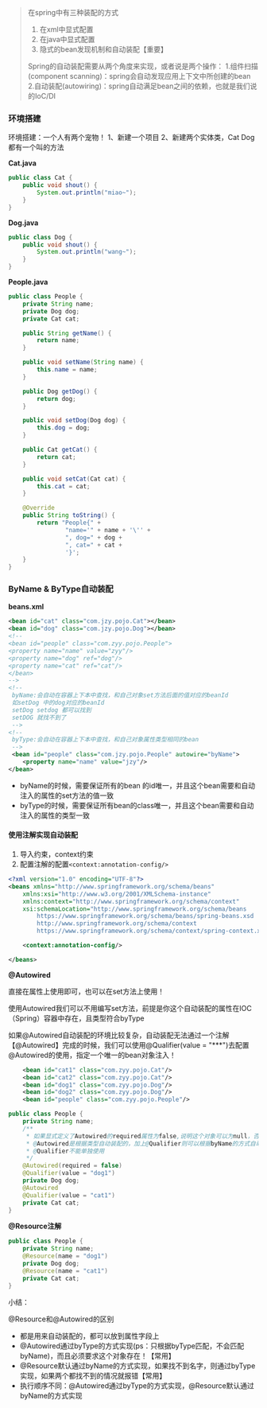 >在spring中有三种装配的方式
>1. 在xml中显式配置
>2. 在java中显式配置
>3. 隐式的bean发现机制和自动装配【重要】
>
>Spring的自动装配需要从两个角度来实现，或者说是两个操作：
>1.组件扫描(component scanning)：spring会自动发现应用上下文中所创建的bean
>2.自动装配(autowiring)：spring自动满足bean之间的依赖，也就是我们说的IoC/DI
>

### 环境搭建
环境搭建：一个人有两个宠物！
1、新建一个项目
2、新建两个实体类，Cat  Dog  都有一个叫的方法

**Cat.java**
```java
public class Cat {
    public void shout() {
        System.out.println("miao~");
    }
}
```

**Dog.java**
```java
public class Dog {
    public void shout() {
        System.out.println("wang~");
    }
}
```

**People.java**
```java
public class People {
    private String name;
    private Dog dog;
    private Cat cat;

    public String getName() {
        return name;
    }

    public void setName(String name) {
        this.name = name;
    }

    public Dog getDog() {
        return dog;
    }

    public void setDog(Dog dog) {
        this.dog = dog;
    }

    public Cat getCat() {
        return cat;
    }

    public void setCat(Cat cat) {
        this.cat = cat;
    }

    @Override
    public String toString() {
        return "People{" +
                "name='" + name + '\'' +
                ", dog=" + dog +
                ", cat=" + cat +
                '}';
    }
}
```


### ByName & ByType自动装配
**beans.xml**
```xml
<bean id="cat" class="com.jzy.pojo.Cat"></bean>  
<bean id="dog" class="com.jzy.pojo.Dog"></bean>  
<!--  
<bean id="people" class="com.zyy.pojo.People">  
<property name="name" value="zyy"/>  
<property name="dog" ref="dog"/>  
<property name="cat" ref="cat"/>  
</bean>  
-->  
<!--  
 byName:会自动在容器上下本中查找，和自己对象set方法后面的值对应的beanId  
 如setDog 中的dog对应的beanId  
 setDog setdog 都可以找到  
 setDOG 就找不到了  
 -->  
<!--  
 byType:会自动在容器上下本中查找，和自己对象属性类型相同的bean  
 -->
 <bean id="people" class="com.jzy.pojo.People" autowire="byName">  
    <property name="name" value="jzy"/>  
</bean>
```

- byName的时候，需要保证所有的bean 的id唯一，并且这个bean需要和自动注入的属性的set方法的值一致
- byType的时候，需要保证所有bean的class唯一，并且这个bean需要和自动注入的属性的类型一致

#### 使用注解实现自动装配
1. 导入约束，context约束
2. 配置注解的配置`<context:annotation-config/>`

```xml
<?xml version="1.0" encoding="UTF-8"?>
<beans xmlns="http://www.springframework.org/schema/beans"
    xmlns:xsi="http://www.w3.org/2001/XMLSchema-instance"
    xmlns:context="http://www.springframework.org/schema/context"
    xsi:schemaLocation="http://www.springframework.org/schema/beans
        https://www.springframework.org/schema/beans/spring-beans.xsd
        http://www.springframework.org/schema/context
        https://www.springframework.org/schema/context/spring-context.xsd">

    <context:annotation-config/>

</beans>
```

**@Autowired**

直接在属性上使用即可，也可以在set方法上使用！

使用Autowired我们可以不用编写set方法，前提是你这个自动装配的属性在IOC（Spring）容器中存在，且类型符合byType


如果@Autowired自动装配的环境比较复杂，自动装配无法通过一个注解【@Autowired】完成的时候，我们可以使用@Qualifier(value = "***")去配置@Autowired的使用，指定一个唯一的bean对象注入！

```xml
    <bean id="cat1" class="com.zyy.pojo.Cat"/>
    <bean id="cat2" class="com.zyy.pojo.Cat"/>
    <bean id="dog1" class="com.zyy.pojo.Dog"/>
    <bean id="dog2" class="com.zyy.pojo.Dog"/>
    <bean id="people" class="com.zyy.pojo.People"/>
```

```java
public class People {
    private String name;
    /**
     * 如果显式定义了Autowired的required属性为false,说明这个对象可以为null，否则不允许为空
     * @Autowired是根据类型自动装配的，加上@Qualifier则可以根据byName的方式自动装配
     * @Qualifier不能单独使用
     */
    @Autowired(required = false)
    @Qualifier(value = "dog1")
    private Dog dog;
    @Autowired
    @Qualifier(value = "cat1")
    private Cat cat;
}
```

**@Resource注解**

```java
public class People {
    private String name;
    @Resource(name = "dog1")
    private Dog dog;
    @Resource(name = "cat1")
    private Cat cat;
}
```

小结：

@Resource和@Autowired的区别

- 都是用来自动装配的，都可以放到属性字段上
- @Autowired通过byType的方式实现(ps：只根据byType匹配，不会匹配byName)，而且必须要求这个对象存在！【常用】
- @Resource默认通过byName的方式实现，如果找不到名字，则通过byType实现，如果两个都找不到的情况就报错【常用】
- 执行顺序不同：@Autowired通过byType的方式实现，@Resource默认通过byName的方式实现



